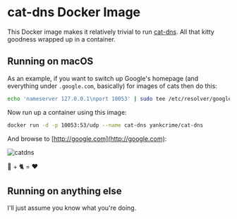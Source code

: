 # cat-dns Docker Image

This Docker image makes it relatively trivial to run [cat-dns](https://github.com/notwaldorf/cat-dns).  All that kitty goodness wrapped up in a container.

## Running on macOS

As an example, if you want to switch up Google's homepage (and everything under `.google.com`, basically) for images of cats then do this:

```bash
echo 'nameserver 127.0.0.1\nport 10053' | sudo tee /etc/resolver/google.com
```

Now run up a container using this image:

```bash
docker run -d -p 10053:53/udp --name cat-dns yankcrime/cat-dns
```

And browse to [http://google.com](http://google.com):

![catdns](https://dischord.storage.datacentred.io/static/catdns.png)

🐳 + 🐈 = ❤️

## Running on anything else

I'll just assume you know what you're doing.

